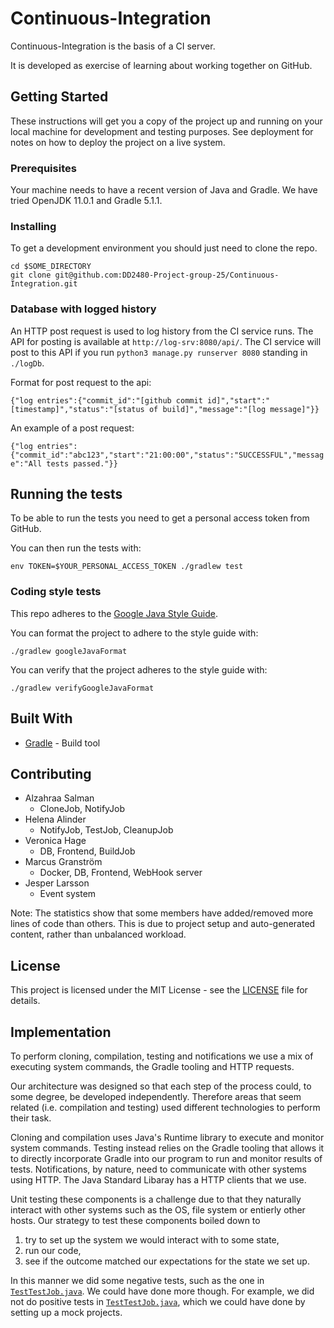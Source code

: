 # Continuous-Integration
Continuous-Integration is the basis of a CI server.

It is developed as exercise of learning about working together on GitHub.

## Getting Started

These instructions will get you a copy of the project up and running on your local machine for development and testing purposes. See deployment for notes on how to deploy the project on a live system.

### Prerequisites

Your machine needs to have a recent version of Java and Gradle. We have tried OpenJDK 11.0.1 and Gradle 5.1.1. 

### Installing

To get a development environment you should just need to clone the repo.

```
cd $SOME_DIRECTORY
git clone git@github.com:DD2480-Project-group-25/Continuous-Integration.git
```

### Database with logged history

An HTTP post request is used to log history from the CI service runs. The API for posting is available at ```http://log-srv:8080/api/```. The CI service will post to this API if you run ```python3 manage.py runserver 8080``` standing in ```./logDb```.

Format for post request to the api:

```{"log entries":{"commit_id":"[github commit id]","start":"[timestamp]","status":"[status of build]","message":"[log message]"}}```

An example of a post request:

```{"log entries":{"commit_id":"abc123","start":"21:00:00","status":"SUCCESSFUL","message":"All tests passed."}}```

## Running the tests

To be able to run the tests you need to get a personal access token from GitHub.

You can then run the tests with:
```
env TOKEN=$YOUR_PERSONAL_ACCESS_TOKEN ./gradlew test
```

### Coding style tests

This repo adheres to the [Google Java Style Guide](https://google.github.io/styleguide/javaguide.html).

You can format the project to adhere to the style guide with:
```
./gradlew googleJavaFormat
```

You can verify that the project adheres to the style guide with:
```
./gradlew verifyGoogleJavaFormat
```

## Built With

* [Gradle](https://gradle.org/) - Build tool

## Contributing
- Alzahraa Salman
  - CloneJob, NotifyJob  
- Helena Alinder
  - NotifyJob, TestJob, CleanupJob
- Veronica Hage
  - DB, Frontend, BuildJob
- Marcus Granström
  - Docker, DB, Frontend, WebHook server 
- Jesper Larsson
  - Event system
  
Note: The statistics show that some members have added/removed more lines of code than others.
This is due to project setup and auto-generated content, rather than unbalanced workload.

## License

This project is licensed under the MIT License - see the [LICENSE](LICENSE) file for details.

## Implementation
To perform cloning, compilation, testing and notifications we use a mix of executing system commands, the Gradle tooling and HTTP requests.

Our architecture was designed so that each step of the process could, to some degree, be developed independently. Therefore areas that seem related (i.e. compilation and testing) used different technologies to perform their task.

Cloning and compilation uses Java's Runtime library to execute and monitor system commands. Testing instead relies on the Gradle tooling that allows it to directly incorporate Gradle into our program to run and monitor results of tests. Notifications, by nature, need to communicate with other systems using HTTP. The Java Standard Libaray has a HTTP clients that we use.

Unit testing these components is a challenge due to that they naturally interact with other systems such as the OS, file system or entierly other hosts. Our strategy to test these components boiled down to
1. try to set up the system we would interact with to some state,
2. run our code,
3. see if the outcome matched our expectations for the state we set up.

In this manner we did some negative tests, such as the one in [`TestTestJob.java`](./src/test/java/TestTestJob.java). We could have done more though. For example, we did not do positive tests in [`TestTestJob.java`](./src/test/java/TestTestJob.java), which we could have done by setting up a mock projects.